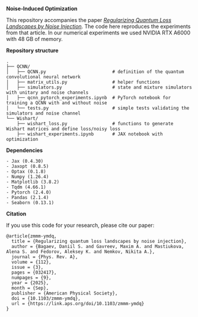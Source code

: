 **Noise‑Induced Optimization**

This repository accompanies the paper [*Regularizing Quantum Loss Landscapes by Noise Injection*](https://arxiv.org/abs/2505.08759).
The code here reproduces the experiments from that article. In our numerical experiments we used NVIDIA RTX A6000 with 48 GB of memory.

**Repository structure**
```
.
├── QCNN/
│   ├── QCNN.py                         # definition of the quantum convolutional neural network
│   ├── matrix_utils.py                 # helper functions
│   ├── simulators.py                   # state and mixture simulators with unitary and noise channels
│   ├── qcnn_pytorch_experiments.ipynb  # PyTorch notebook for training a QCNN with and without noise
│   └── tests.py                        # simple tests validating the simulators and noise channel
└── Wishart/
    ├── wishart_loss.py                 # functions to generate Wishart matrices and define loss/noisy loss
    ├── wishart_experiments.ipynb       # JAX notebook with optimization
```
**Dependencies**
```
- Jax (0.4.30)
- Jaxopt (0.8.5)
- Optax (0.1.8)
- Numpy (1.26.4)
- Matplotlib (3.8.2)
- Tqdm (4.66.1)
- Pytorch (2.4.0)
- Pandas (2.1.4)
- Seaborn (0.13.1)
```
**Citation**

If you use this code for your research, please cite our paper:

```
@article{zmmm-ymdq,
  title = {Regularizing quantum loss landscapes by noise injection},
  author = {Bagaev, Daniil S. and Gavreev, Maxim A. and Mastiukova, Alena S. and Fedorov, Aleksey K. and Nemkov, Nikita A.},
  journal = {Phys. Rev. A},
  volume = {112},
  issue = {3},
  pages = {032417},
  numpages = {9},
  year = {2025},
  month = {Sep},
  publisher = {American Physical Society},
  doi = {10.1103/zmmm-ymdq},
  url = {https://link.aps.org/doi/10.1103/zmmm-ymdq}
}
```
